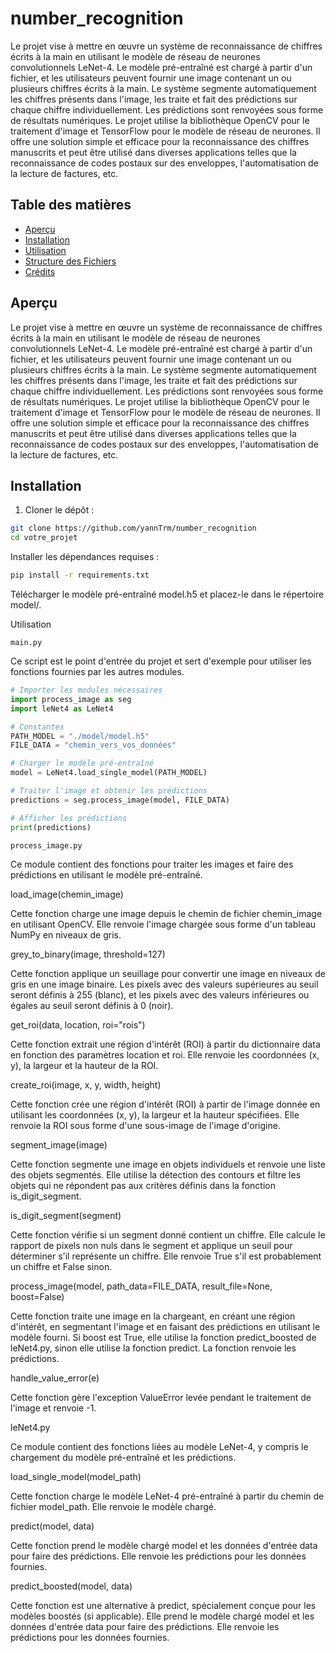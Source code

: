 # number_recognition

Le projet vise à mettre en œuvre un système de reconnaissance de chiffres écrits à la main en utilisant le modèle de réseau de neurones convolutionnels LeNet-4. Le modèle pré-entraîné est chargé à partir d'un fichier, et les utilisateurs peuvent fournir une image contenant un ou plusieurs chiffres écrits à la main. Le système segmente automatiquement les chiffres présents dans l'image, les traite et fait des prédictions sur chaque chiffre individuellement. Les prédictions sont renvoyées sous forme de résultats numériques. Le projet utilise la bibliothèque OpenCV pour le traitement d'image et TensorFlow pour le modèle de réseau de neurones. Il offre une solution simple et efficace pour la reconnaissance des chiffres manuscrits et peut être utilisé dans diverses applications telles que la reconnaissance de codes postaux sur des enveloppes, l'automatisation de la lecture de factures, etc.

## Table des matières

- [Aperçu](#aperçu)
- [Installation](#installation)
- [Utilisation](#utilisation)
- [Structure des Fichiers](#structure-des-fichiers)
- [Crédits](#crédits)

## Aperçu

Le projet vise à mettre en œuvre un système de reconnaissance de chiffres écrits à la main en utilisant le modèle de réseau de neurones convolutionnels LeNet-4. Le modèle pré-entraîné est chargé à partir d'un fichier, et les utilisateurs peuvent fournir une image contenant un ou plusieurs chiffres écrits à la main. Le système segmente automatiquement les chiffres présents dans l'image, les traite et fait des prédictions sur chaque chiffre individuellement. Les prédictions sont renvoyées sous forme de résultats numériques. Le projet utilise la bibliothèque OpenCV pour le traitement d'image et TensorFlow pour le modèle de réseau de neurones. Il offre une solution simple et efficace pour la reconnaissance des chiffres manuscrits et peut être utilisé dans diverses applications telles que la reconnaissance de codes postaux sur des enveloppes, l'automatisation de la lecture de factures, etc.

## Installation

1. Cloner le dépôt :

```bash
git clone https://github.com/yannTrm/number_recognition
cd votre_projet
```

Installer les dépendances requises :

```bash
pip install -r requirements.txt
```

Télécharger le modèle pré-entraîné model.h5 et placez-le dans le répertoire model/.

Utilisation


`main.py`

Ce script est le point d'entrée du projet et sert d'exemple pour utiliser les fonctions fournies par les autres modules.

```python
# Importer les modules nécessaires
import process_image as seg
import leNet4 as LeNet4

# Constantes
PATH_MODEL = "./model/model.h5"
FILE_DATA = "chemin_vers_vos_données"

# Charger le modèle pré-entraîné
model = LeNet4.load_single_model(PATH_MODEL)

# Traiter l'image et obtenir les prédictions
predictions = seg.process_image(model, FILE_DATA)

# Afficher les prédictions
print(predictions)
```

`process_image.py`

Ce module contient des fonctions pour traiter les images et faire des prédictions en utilisant le modèle pré-entraîné.

load_image(chemin_image)

Cette fonction charge une image depuis le chemin de fichier chemin_image en utilisant OpenCV. Elle renvoie l'image chargée sous forme d'un tableau NumPy en niveaux de gris.

grey_to_binary(image, threshold=127)

Cette fonction applique un seuillage pour convertir une image en niveaux de gris en une image binaire. Les pixels avec des valeurs supérieures au seuil seront définis à 255 (blanc), et les pixels avec des valeurs inférieures ou égales au seuil seront définis à 0 (noir).

get_roi(data, location, roi="rois")

Cette fonction extrait une région d'intérêt (ROI) à partir du dictionnaire data en fonction des paramètres location et roi. Elle renvoie les coordonnées (x, y), la largeur et la hauteur de la ROI.

create_roi(image, x, y, width, height)

Cette fonction crée une région d'intérêt (ROI) à partir de l'image donnée en utilisant les coordonnées (x, y), la largeur et la hauteur spécifiées. Elle renvoie la ROI sous forme d'une sous-image de l'image d'origine.

segment_image(image)

Cette fonction segmente une image en objets individuels et renvoie une liste des objets segmentés. Elle utilise la détection des contours et filtre les objets qui ne répondent pas aux critères définis dans la fonction is_digit_segment.

is_digit_segment(segment)

Cette fonction vérifie si un segment donné contient un chiffre. Elle calcule le rapport de pixels non nuls dans le segment et applique un seuil pour déterminer s'il représente un chiffre. Elle renvoie True s'il est probablement un chiffre et False sinon.

process_image(model, path_data=FILE_DATA, result_file=None, boost=False)

Cette fonction traite une image en la chargeant, en créant une région d'intérêt, en segmentant l'image et en faisant des prédictions en utilisant le modèle fourni. Si boost est True, elle utilise la fonction predict_boosted de leNet4.py, sinon elle utilise la fonction predict. La fonction renvoie les prédictions.

handle_value_error(e)

Cette fonction gère l'exception ValueError levée pendant le traitement de l'image et renvoie -1.

leNet4.py

Ce module contient des fonctions liées au modèle LeNet-4, y compris le chargement du modèle pré-entraîné et les prédictions.

load_single_model(model_path)

Cette fonction charge le modèle LeNet-4 pré-entraîné à partir du chemin de fichier model_path. Elle renvoie le modèle chargé.

predict(model, data)

Cette fonction prend le modèle chargé model et les données d'entrée data pour faire des prédictions. Elle renvoie les prédictions pour les données fournies.

predict_boosted(model, data)

Cette fonction est une alternative à predict, spécialement conçue pour les modèles boostés (si applicable). Elle prend le modèle chargé model et les données d'entrée data pour faire des prédictions. Elle renvoie les prédictions pour les données fournies.
